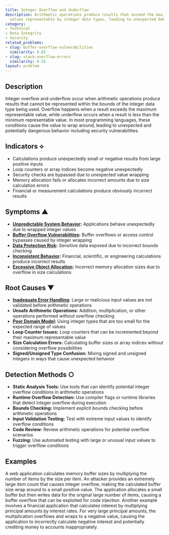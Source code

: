 ```yaml
---
title: Integer Overflow and Underflow
description: Arithmetic operations produce results that exceed the maximum or minimum
  values representable by integer data types, leading to unexpected behavior.
category:
- Technical
- Data Integrity
- Security
related_problems:
- slug: buffer-overflow-vulnerabilities
  similarity: 0.65
- slug: stack-overflow-errors
  similarity: 0.55
layout: problem
---
```


## Description

Integer overflow and underflow occur when arithmetic operations produce results that cannot be represented within the bounds of the integer data type being used. Overflow happens when a result exceeds the maximum representable value, while underflow occurs when a result is less than the minimum representable value. In most programming languages, these conditions cause the value to wrap around, leading to unexpected and potentially dangerous behavior including security vulnerabilities.

## Indicators ⟡

- Calculations produce unexpectedly small or negative results from large positive inputs
- Loop counters or array indices become negative unexpectedly
- Security checks are bypassed due to unexpected value wrapping
- Memory allocation fails or allocates incorrect amounts due to size calculation errors
- Financial or measurement calculations produce obviously incorrect results

## Symptoms ▲

- **[Unpredictable System Behavior](unpredictable-system-behavior.md):** Applications behave unexpectedly due to wrapped integer values
- **[Buffer Overflow Vulnerabilities](buffer-overflow-vulnerabilities.md):** Buffer overflows or access control bypasses caused by integer wrapping
- **[Data Protection Risk](data-protection-risk.md):** Sensitive data exposed due to incorrect bounds checking
- **[Inconsistent Behavior](inconsistent-behavior.md):** Financial, scientific, or engineering calculations produce incorrect results
- **[Excessive Object Allocation](excessive-object-allocation.md):** Incorrect memory allocation sizes due to overflow in size calculations

## Root Causes ▼

- **[Inadequate Error Handling](inadequate-error-handling.md):** Large or malicious input values are not validated before arithmetic operations
- **Unsafe Arithmetic Operations:** Addition, multiplication, or other operations performed without overflow checking
- **[Poor Domain Model](poor-domain-model.md):** Using integer types that are too small for the expected range of values
- **Loop Counter Issues:** Loop counters that can be incremented beyond their maximum representable value
- **Size Calculation Errors:** Calculating buffer sizes or array indices without considering overflow possibilities
- **Signed/Unsigned Type Confusion:** Mixing signed and unsigned integers in ways that cause unexpected behavior

## Detection Methods ○

- **Static Analysis Tools:** Use tools that can identify potential integer overflow conditions in arithmetic operations
- **Runtime Overflow Detection:** Use compiler flags or runtime libraries that detect integer overflow during execution
- **Bounds Checking:** Implement explicit bounds checking before arithmetic operations
- **Input Validation Testing:** Test with extreme input values to identify overflow conditions
- **Code Review:** Review arithmetic operations for potential overflow scenarios
- **Fuzzing:** Use automated testing with large or unusual input values to trigger overflow conditions

## Examples

A web application calculates memory buffer sizes by multiplying the number of items by the size per item. An attacker provides an extremely large item count that causes integer overflow, making the calculated buffer size wrap around to a small positive value. The application allocates a small buffer but then writes data for the original large number of items, causing a buffer overflow that can be exploited for code injection. Another example involves a financial application that calculates interest by multiplying principal amounts by interest rates. For very large principal amounts, the multiplication overflows and wraps to a negative value, causing the application to incorrectly calculate negative interest and potentially crediting money to accounts inappropriately.